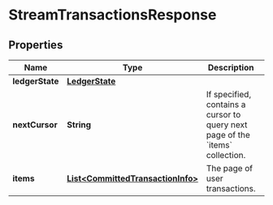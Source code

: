 

# StreamTransactionsResponse


## Properties

| Name | Type | Description | Notes |
|------------ | ------------- | ------------- | -------------|
|**ledgerState** | [**LedgerState**](LedgerState.md) |  |  |
|**nextCursor** | **String** | If specified, contains a cursor to query next page of the &#x60;items&#x60; collection. |  [optional] |
|**items** | [**List&lt;CommittedTransactionInfo&gt;**](CommittedTransactionInfo.md) | The page of user transactions. |  |




